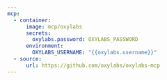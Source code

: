 ```yaml
---
mcp:
  - container:
      image: mcp/oxylabs
      secrets:
        oxylabs.password: OXYLABS_PASSWORD
      environment:
        OXYLABS_USERNAME: "{{oxylabs.username}}"
  - source:
      url: https://github.com/oxylabs/oxylabs-mcp
---
```

